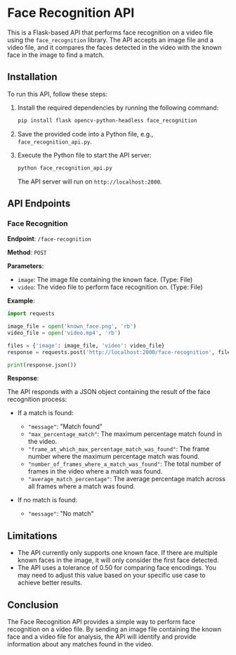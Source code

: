 # Face Recognition API

This is a Flask-based API that performs face recognition on a video file using the `face_recognition` library. The API accepts an image file and a video file, and it compares the faces detected in the video with the known face in the image to find a match.

## Installation

To run this API, follow these steps:

1. Install the required dependencies by running the following command:

   ```bash
   pip install flask opencv-python-headless face_recognition
   ```

2. Save the provided code into a Python file, e.g., `face_recognition_api.py`.

3. Execute the Python file to start the API server:

   ```bash
   python face_recognition_api.py
   ```

   The API server will run on `http://localhost:2000`.

## API Endpoints

### Face Recognition

**Endpoint**: `/face-recognition`

**Method**: `POST`

**Parameters**:
- `image`: The image file containing the known face. (Type: File)
- `video`: The video file to perform face recognition on. (Type: File)

**Example**:

```python
import requests

image_file = open('known_face.png', 'rb')
video_file = open('video.mp4', 'rb')

files = {'image': image_file, 'video': video_file}
response = requests.post('http://localhost:2000/face-recognition', files=files)

print(response.json())
```

**Response**:

The API responds with a JSON object containing the result of the face recognition process:

- If a match is found:
  - `"message"`: "Match found"
  - `"max_percentage_match"`: The maximum percentage match found in the video.
  - `"frame_at_which_max_percentage_match_was_found"`: The frame number where the maximum percentage match was found.
  - `"number_of_frames_where_a_match_was_found"`: The total number of frames in the video where a match was found.
  - `"average_match_percentage"`: The average percentage match across all frames where a match was found.

- If no match is found:
  - `"message"`: "No match"

## Limitations

- The API currently only supports one known face. If there are multiple known faces in the image, it will only consider the first face detected.
- The API uses a tolerance of 0.50 for comparing face encodings. You may need to adjust this value based on your specific use case to achieve better results.

## Conclusion

The Face Recognition API provides a simple way to perform face recognition on a video file. By sending an image file containing the known face and a video file for analysis, the API will identify and provide information about any matches found in the video.
